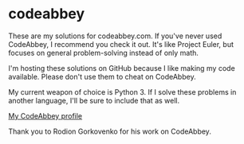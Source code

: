 # codeabbey

These are my solutions for codeabbey.com. If you've never used CodeAbbey, I recommend you check it out. It's like Project Euler, but focuses on general problem-solving instead of only math.

I'm hosting these solutions on GitHub because I like making my code available. Please don't use them to cheat on CodeAbbey.

My current weapon of choice is Python 3. If I solve these problems in another language, I'll be sure to include that as well.

[My CodeAbbey profile](http://www.codeabbey.com/index/user_profile/je7979)

Thank you to Rodion Gorkovenko for his work on CodeAbbey.